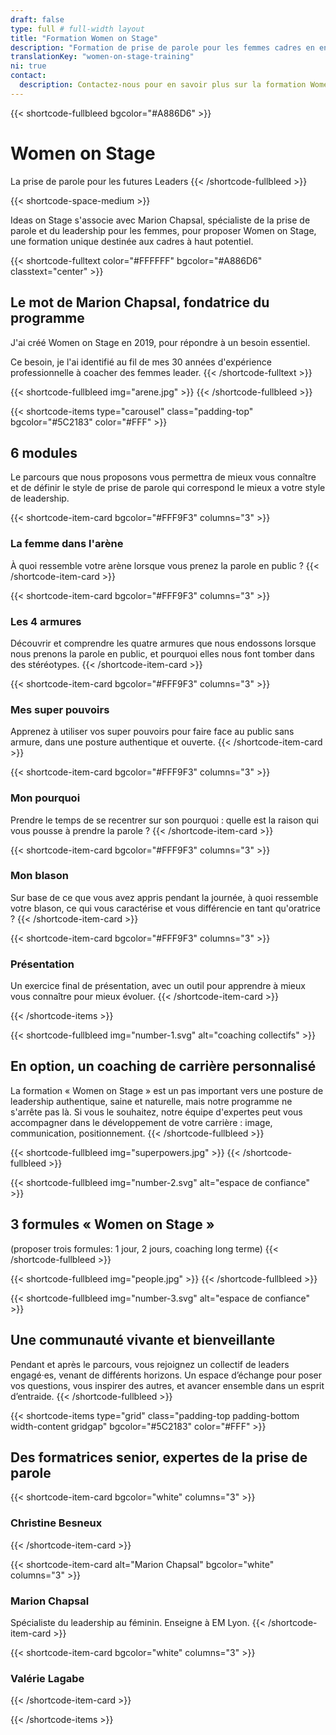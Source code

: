 ```yaml
---
draft: false
type: full # full-width layout
title: "Formation Women on Stage"
description: "Formation de prise de parole pour les femmes cadres en entreprise."
translationKey: "women-on-stage-training"
ni: true
contact:
  description: Contactez-nous pour en savoir plus sur la formation Women on Stage et nous vous répondrons rapidement.
---
```


{{< shortcode-fullbleed
  bgcolor="#A886D6" >}}
# Women on Stage
La prise de parole pour les futures Leaders
{{< /shortcode-fullbleed >}}



{{< shortcode-space-medium >}}



Ideas on Stage s'associe avec Marion Chapsal, spécialiste de la prise de parole et du leadership pour les femmes, pour proposer Women on Stage, une formation unique destinée aux cadres à haut potentiel.



{{< shortcode-fulltext
  color="#FFFFFF"
  bgcolor="#A886D6"
  classtext="center" >}}
## Le mot de Marion Chapsal, fondatrice du programme
J'ai créé Women on Stage en 2019, pour répondre à un besoin essentiel.

Ce besoin, je l'ai identifié au fil de mes 30 années d'expérience professionnelle à coacher des femmes leader.
{{< /shortcode-fulltext >}}



{{< shortcode-fullbleed
  img="arene.jpg" >}}
{{< /shortcode-fullbleed >}}



{{< shortcode-items
  type="carousel"
  class="padding-top"
  bgcolor="#5C2183"
  color="#FFF" >}}
## 6 modules
Le parcours que nous proposons vous permettra de mieux vous connaître et de définir le style de prise de parole qui correspond le mieux a votre style de leadership. 

  {{< shortcode-item-card 
    bgcolor="#FFF9F3"
    columns="3" >}}
  ### La femme dans l'arène
  À quoi ressemble votre arène lorsque vous prenez la parole en public ?
  {{< /shortcode-item-card >}}
    
  {{< shortcode-item-card
    bgcolor="#FFF9F3"
    columns="3" >}}
  ### Les 4 armures
  Découvrir et comprendre les quatre armures que nous endossons lorsque nous prenons la parole en public, et pourquoi elles nous font tomber dans des stéréotypes.
  {{< /shortcode-item-card >}}
    
  {{< shortcode-item-card
    bgcolor="#FFF9F3"
    columns="3" >}}
  ### Mes super pouvoirs
  Apprenez à utiliser vos super pouvoirs pour faire face au public sans armure, dans une posture authentique et ouverte. 
  {{< /shortcode-item-card >}}
  
  {{< shortcode-item-card
    bgcolor="#FFF9F3"
    columns="3" >}}
  ### Mon pourquoi
  Prendre le temps de se recentrer sur son pourquoi : quelle est la raison qui vous pousse à prendre la parole ?
  {{< /shortcode-item-card >}}
  
  {{< shortcode-item-card
    bgcolor="#FFF9F3"
    columns="3" >}}
  ### Mon blason
  Sur base de ce que vous avez appris pendant la journée, à quoi ressemble votre blason, ce qui vous caractérise et vous différencie en tant qu'oratrice ?
  {{< /shortcode-item-card >}}
  
  {{< shortcode-item-card
    bgcolor="#FFF9F3"
    columns="3" >}}
  ### Présentation
  Un exercice final de présentation, avec un outil pour apprendre à mieux vous connaître pour mieux évoluer.
  {{< /shortcode-item-card >}}

{{< /shortcode-items >}}



{{< shortcode-fullbleed
  img="number-1.svg"
  alt="coaching collectifs" >}}
## En option, un coaching de carrière personnalisé
La formation « Women on Stage » est un pas important vers une posture de leadership authentique, saine et naturelle, mais notre programme ne s'arrête pas là. Si vous le souhaitez, notre équipe d'expertes peut vous accompagner dans le développement de votre carrière : image, communication, positionnement.
{{< /shortcode-fullbleed >}}



{{< shortcode-fullbleed
  img="superpowers.jpg" >}}
{{< /shortcode-fullbleed >}}



{{< shortcode-fullbleed
  img="number-2.svg"
  alt="espace de confiance" >}}
## 3 formules « Women on Stage »
(proposer trois formules: 1 jour, 2 jours, coaching long terme)
{{< /shortcode-fullbleed >}}



{{< shortcode-fullbleed
  img="people.jpg" >}}
{{< /shortcode-fullbleed >}}



{{< shortcode-fullbleed
  img="number-3.svg"
  alt="espace de confiance" >}}
## Une communauté vivante et bienveillante
Pendant et après le parcours, vous rejoignez un collectif de leaders engagé·es, venant de différents horizons. Un espace d’échange pour poser vos questions, vous inspirer des autres, et avancer ensemble dans un esprit d’entraide.
{{< /shortcode-fullbleed >}}



{{< shortcode-items
  type="grid"
  class="padding-top padding-bottom width-content gridgap"
  bgcolor="#5C2183"
  color="#FFF" >}}
  ## Des formatrices senior, expertes de la prise de parole

  {{< shortcode-item-card
    bgcolor="white"
    columns="3" >}}
  ### Christine Besneux
  {{< /shortcode-item-card >}}
  
  {{< shortcode-item-card
    alt="Marion Chapsal"
    bgcolor="white"
    columns="3" >}}
  ### Marion Chapsal
  Spécialiste du leadership au féminin. Enseigne à EM Lyon.
  {{< /shortcode-item-card >}}
    
  {{< shortcode-item-card
    bgcolor="white"
    columns="3" >}}
  ### Valérie Lagabe
  {{< /shortcode-item-card >}}
  
{{< /shortcode-items >}}

